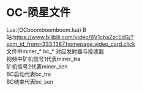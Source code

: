 # OC-陨星文件
  
Lua:(OCboomboomboom.lua)
B站:https://www.bilibili.com/video/BV1chaZzcEdG/?spm_id_from=333.1387.homepage.video_card.click  
文件中miner_* bc_* 对应发射器与接收器   
视频中矿机信号1代表miner_tra  
矿机信号2代表miner_sen  
BC启动代表bc_tra  
BC结束代表bc_sen    
